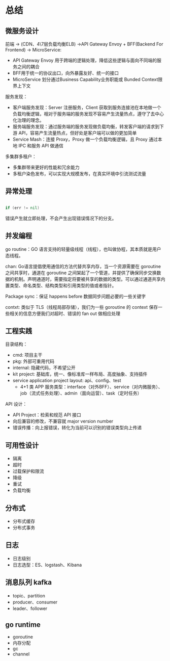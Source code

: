 
# 总结

## 微服务设计

前端 -> (CDN、4\7层负载均衡ELB) ->API Gateway Envoy + BFF(Backend For Frontend) -> MicroService:
- API Gateway Envoy 用于跨端的逻辑处理，降低这些逻辑与面向不同端的服务之间的耦合
- BFF用于统一的协议出口，向外暴露友好、统一的接口
- MicroService 划分通过Business Capability业务职能或 Bunded Context限界上下文

服务发现：
- 客户端服务发现：Server 注册服务，Client 获取到服务连接池在本地做一个负载均衡逻辑，相对于服务端的服务发现不容易产生流量热点，遵守了去中心化治理的理念。
- 服务端服务发现：通过服务端的服务发现做负载均衡，转发客户端的请求到下游 API，容易产生流量热点，但好处是客户端可以做的更加简单
- Service Mash：连接 Proxy，Proxy 做一个负载均衡逻辑，且 Proxy 通过本地 IPC 和服务 API 做通信

多集群多租户：
- 多集群带来更好的性能和冗余能力
- 多租户染色发布，可以实现大规模发布，在真实环境中引流测试流量

## 异常处理

```go

if (err != nil)

```

错误产生就立即处理，不会产生出现错误情况下的分支。

## 并发编程

go routine：GO 语言支持的轻量级线程（线程），也叫做协程，其本质就是用户态线程。

chan: Go语言提倡使用通信的方法代替共享内存，当一个资源需要在 goroutine 之间共享时，通道在 goroutine 之间架起了一个管道，并提供了确保同步交换数据的机制。声明通道时，需要指定将要被共享的数据的类型。可以通过通道共享内置类型、命名类型、结构类型和引用类型的值或者指针。

Package sync：保证 happens before 数据同步问题必要的一些关键字

contxt: 类似于 TLS（线程局部存储），我们为一些 goroutine 的 context 保存一些相关的信息方便我们对超时、错误的 fan out 做相应处理

## 工程实践

目录结构：
- cmd: 项目主干
- pkg: 外部可重用代码
- internal: 隐藏代码，不希望公开
- kit project: 基础库，统一、像标准库一样布局、高度抽象、支持插件
- service application project layout: api、config、test
  - 4+1 类 APP 服务类型：interface（对外BFF）、service（对内微服务）、job（流式任务处理）、admin（面向运营）、task（定时任务）

API 设计：
- API Project：检索和规范 API 接口
- 向后兼容的修改，不兼容就 major version number
- 错误传播：向上报错误，转化为当前可以识别的错误类型向上传递

## 可用性设计
- 隔离
- 超时
- 过载保护和限流
- 降级
- 重试
- 负载均衡

## 分布式
- 分布式缓存
- 分布式事务

## 日志

- 日志级别
- 日志选型：ES、logstash、Kibana

## 消息队列 kafka

- topic、partition
- producer、consumer
- leader、follower

## go runtime

- goroutine
- 内存分配
- gc
- channel
